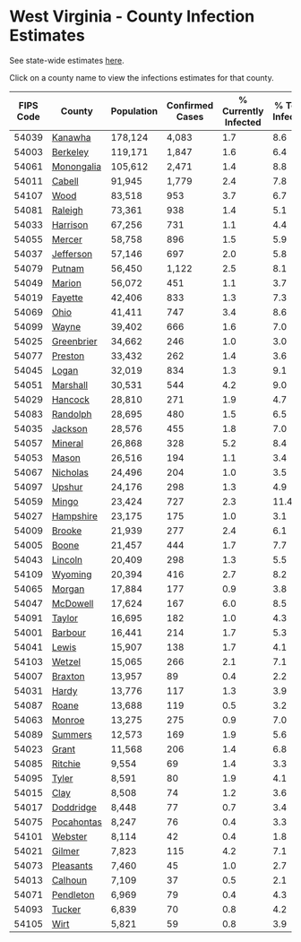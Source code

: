 # West Virginia - County Infection Estimates

See state-wide estimates [here](/infections/us-wv).

Click on a county name to view the infections estimates for that county.

|   FIPS Code |                   County |   Population |   Confirmed Cases |   % Currently Infected |   % Total Infected |
|-------------|--------------------------|--------------|-------------------|------------------------|--------------------|
|       54039 |       [Kanawha](kanawha) |      178,124 |             4,083 |                    1.7 |                8.6 |
|       54003 |     [Berkeley](berkeley) |      119,171 |             1,847 |                    1.6 |                6.4 |
|       54061 | [Monongalia](monongalia) |      105,612 |             2,471 |                    1.4 |                8.8 |
|       54011 |         [Cabell](cabell) |       91,945 |             1,779 |                    2.4 |                7.8 |
|       54107 |             [Wood](wood) |       83,518 |               953 |                    3.7 |                6.7 |
|       54081 |       [Raleigh](raleigh) |       73,361 |               938 |                    1.4 |                5.1 |
|       54033 |     [Harrison](harrison) |       67,256 |               731 |                    1.1 |                4.4 |
|       54055 |         [Mercer](mercer) |       58,758 |               896 |                    1.5 |                5.9 |
|       54037 |   [Jefferson](jefferson) |       57,146 |               697 |                    2.0 |                5.8 |
|       54079 |         [Putnam](putnam) |       56,450 |             1,122 |                    2.5 |                8.1 |
|       54049 |         [Marion](marion) |       56,072 |               451 |                    1.1 |                3.7 |
|       54019 |       [Fayette](fayette) |       42,406 |               833 |                    1.3 |                7.3 |
|       54069 |             [Ohio](ohio) |       41,411 |               747 |                    3.4 |                8.6 |
|       54099 |           [Wayne](wayne) |       39,402 |               666 |                    1.6 |                7.0 |
|       54025 | [Greenbrier](greenbrier) |       34,662 |               246 |                    1.0 |                3.0 |
|       54077 |       [Preston](preston) |       33,432 |               262 |                    1.4 |                3.6 |
|       54045 |           [Logan](logan) |       32,019 |               834 |                    1.3 |                9.1 |
|       54051 |     [Marshall](marshall) |       30,531 |               544 |                    4.2 |                9.0 |
|       54029 |       [Hancock](hancock) |       28,810 |               271 |                    1.9 |                4.7 |
|       54083 |     [Randolph](randolph) |       28,695 |               480 |                    1.5 |                6.5 |
|       54035 |       [Jackson](jackson) |       28,576 |               455 |                    1.8 |                7.0 |
|       54057 |       [Mineral](mineral) |       26,868 |               328 |                    5.2 |                8.4 |
|       54053 |           [Mason](mason) |       26,516 |               194 |                    1.1 |                3.4 |
|       54067 |     [Nicholas](nicholas) |       24,496 |               204 |                    1.0 |                3.5 |
|       54097 |         [Upshur](upshur) |       24,176 |               298 |                    1.3 |                4.9 |
|       54059 |           [Mingo](mingo) |       23,424 |               727 |                    2.3 |               11.4 |
|       54027 |   [Hampshire](hampshire) |       23,175 |               175 |                    1.0 |                3.1 |
|       54009 |         [Brooke](brooke) |       21,939 |               277 |                    2.4 |                6.1 |
|       54005 |           [Boone](boone) |       21,457 |               444 |                    1.7 |                7.7 |
|       54043 |       [Lincoln](lincoln) |       20,409 |               298 |                    1.3 |                5.5 |
|       54109 |       [Wyoming](wyoming) |       20,394 |               416 |                    2.7 |                8.2 |
|       54065 |         [Morgan](morgan) |       17,884 |               177 |                    0.9 |                3.8 |
|       54047 |     [McDowell](mcdowell) |       17,624 |               167 |                    6.0 |                8.5 |
|       54091 |         [Taylor](taylor) |       16,695 |               182 |                    1.0 |                4.3 |
|       54001 |       [Barbour](barbour) |       16,441 |               214 |                    1.7 |                5.3 |
|       54041 |           [Lewis](lewis) |       15,907 |               138 |                    1.7 |                4.1 |
|       54103 |         [Wetzel](wetzel) |       15,065 |               266 |                    2.1 |                7.1 |
|       54007 |       [Braxton](braxton) |       13,957 |                89 |                    0.4 |                2.2 |
|       54031 |           [Hardy](hardy) |       13,776 |               117 |                    1.3 |                3.9 |
|       54087 |           [Roane](roane) |       13,688 |               119 |                    0.5 |                3.2 |
|       54063 |         [Monroe](monroe) |       13,275 |               275 |                    0.9 |                7.0 |
|       54089 |       [Summers](summers) |       12,573 |               169 |                    1.9 |                5.6 |
|       54023 |           [Grant](grant) |       11,568 |               206 |                    1.4 |                6.8 |
|       54085 |       [Ritchie](ritchie) |        9,554 |                69 |                    1.4 |                3.3 |
|       54095 |           [Tyler](tyler) |        8,591 |                80 |                    1.9 |                4.1 |
|       54015 |             [Clay](clay) |        8,508 |                74 |                    1.2 |                3.6 |
|       54017 |   [Doddridge](doddridge) |        8,448 |                77 |                    0.7 |                3.4 |
|       54075 | [Pocahontas](pocahontas) |        8,247 |                76 |                    0.4 |                3.3 |
|       54101 |       [Webster](webster) |        8,114 |                42 |                    0.4 |                1.8 |
|       54021 |         [Gilmer](gilmer) |        7,823 |               115 |                    4.2 |                7.1 |
|       54073 |   [Pleasants](pleasants) |        7,460 |                45 |                    1.0 |                2.7 |
|       54013 |       [Calhoun](calhoun) |        7,109 |                37 |                    0.5 |                2.1 |
|       54071 |   [Pendleton](pendleton) |        6,969 |                79 |                    0.4 |                4.3 |
|       54093 |         [Tucker](tucker) |        6,839 |                70 |                    0.8 |                4.2 |
|       54105 |             [Wirt](wirt) |        5,821 |                59 |                    0.8 |                3.9 |